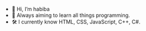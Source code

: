 - 👋 Hi, I’m habiba 
- 🚀 Always aiming to learn all things programming.
- 🛠️ I currently know HTML, CSS, JavaScript, C++, C#.
<!---
habiba-226/habiba-226 is a ✨ special ✨ repository because its `README.md` (this file) appears on your GitHub profile.
You can click the Preview link to take a look at your changes.
--->

